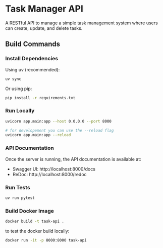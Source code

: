 # Task Manager API

A RESTful API to manage a simple task management system where users can create,
update, and delete tasks. 

## Build Commands

### Install Dependencies

Using uv (recommended):
```sh
uv sync
```

Or using pip:
```sh
pip install -r requirements.txt
```

### Run Locally

```sh
uvicorn app.main:app --host 0.0.0.0 --port 8000

# for developement you can use the --reload flag
uvicorn app.main:app --reload
```

### API Documentation

Once the server is running, the API documentation is available at:
- Swagger UI: http://localhost:8000/docs
- ReDoc: http://localhost:8000/redoc

### Run Tests

```sh
uv run pytest
```

### Build Docker Image

```sh
docker build -t task-api .
```

to test the docker build locally:
```sh
docker run -it -p 8000:8000 task-api
```
